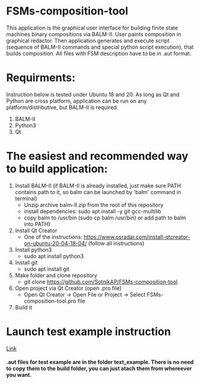 # FSMs-composition-tool
This application is the graphical user interface for building finite state machines binary compositions via BALM-II.
User paints composition in graphical redactor. Then application generates and execute script (sequence of BALM-II commands and special python script execution), that builds composition.
All files with FSM description have to be in .aut format.


# Requirments:
Instruction below is tested under Ubuntu 18 and 20.
As long as Qt and Python are cross platform, application can be run on any platform/distributive, but BALM-II is required.

1. BALM-II
2. Python3
3. Qt

# The easiest and recommended way to build application:
1. Install BALM-II (if BALM-II is already installed, just make sure PATH contains path to it, so balm can be launched by 'balm' command in terminal)
   - Unzip archive balm-II.zip from the root of this repository
   - install dependencies: sudo apt install -y git gcc-multilib
   - copy balm to /usr/bin (sudo cp balm /usr/bin) or add path to balm into PATH)
2. Install Qt Creator 
   - One of the instructions: https://www.osradar.com/install-qtcreator-on-ubuntu-20-04-18-04/ (follow all instructions)
3. Install python3 
   - sudo apt install python3
4. Install git
   - sudo apt install git
5. Make folder and clone repository
   - git clone https://github.com/SotnikAP/FSMs-composition-tool
6. Open project via Qt Creator (open .pro file)
   - Open Qt Creator -> Open File or Project -> Select FSMs-composition-tool.pro file
7. Build it

# Launch test example instruction
[Link](https://github.com/SotnikAP/FSMs-composition-tool/blob/master/doc/%D0%A3%D0%BF%D1%80%D0%B0%D0%B2%D0%BB%D0%B5%D0%BD%D0%B8%D0%B5%20%D0%B3%D1%80%D0%B0%D1%84%D0%B8%D1%87%D0%B5%D1%81%D0%BA%D0%B8%D0%BC%20%D1%80%D0%B5%D0%B4%D0%B0%D0%BA%D1%82%D0%BE%D1%80%D0%BE%D0%BC%20%D0%B8%20%D0%B7%D0%B0%D0%BF%D1%83%D1%81%D0%BA%20%D1%82%D0%B5%D1%81%D1%82%D0%BE%D0%B2%D0%BE%D0%B3%D0%BE%20%D0%BF%D1%80%D0%B8%D0%BC%D0%B5%D1%80%D0%B0.pdf)

#### .aut files for test example are in the folder text_example. There is no need to copy them to the build folder, you can just atach them from whereever you want.

